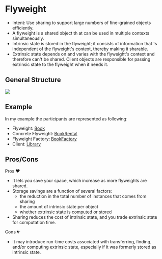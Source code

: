 # Flyweight
- Intent: Use sharing to support large numbers of fine-grained objects efficiently.
- A flyweight is a shared object th at can be used in multiple contexts simultaneously.
- Intrinsic state is stored in the flyweight; it consists of information that 's independent of the flyweight's context, thereby making it sharable.
- Extrinsic state depends on and varies with the flyweight's context and therefore can't be shared. Client objects are responsible for passing extrinsic state to the flyweight when it needs it.

## General Structure
![](flyweight_structure.png)

## Example
In my example the participants are represented as following:
- Flyweight: [Book](./books/Book.java)
- Concrete Flyweight: [BookRental](./books/BookRental.java)
- Flyweight Factory: [BookFactory](./books/BookFactory.java)
- Client: [Library](./library/Library.java)

## Pros/Cons
Pros ❤️
- It lets you save your space, which increase as more flyweights are shared.
- Storage savings are a function of several factors:
    - the reduction in the total number of instances that comes from sharing
    - the amount of intrinsic state per object
    - whether extrinsic state is computed or stored
- Sharing reduces the cost of intrinsic state, and you trade extrinsic state for computation time.

Cons 💔
- It may introduce run-time costs associated with transferring, finding, and/or computing extrinsic state, especially if it was formerly stored as intrinsic state.